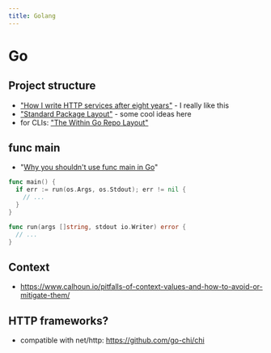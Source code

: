 ```yaml
---
title: Golang
---
```


# Go

## Project structure

- ["How I write HTTP services after eight
  years"](https://pace.dev/blog/2018/05/09/how-I-write-http-services-after-eight-years.html) -
  I really like this
- ["Standard Package
  Layout"](https://medium.com/@benbjohnson/standard-package-layout-7cdbc8391fc1) -
  some cool ideas here
- for CLIs: ["The Within Go Repo Layout"](https://christine.website/blog/within-go-repo-layout-2020-09-07)

## func main

- "[Why you shouldn't use func main in Go](https://pace.dev/blog/2020/02/12/why-you-shouldnt-use-func-main-in-golang-by-mat-ryer.html)"

```go
func main() {
  if err := run(os.Args, os.Stdout); err != nil {
    // ...
  }
}

func run(args []string, stdout io.Writer) error {
  // ...
}
```

## Context

- https://www.calhoun.io/pitfalls-of-context-values-and-how-to-avoid-or-mitigate-them/

## HTTP frameworks?

- compatible with net/http: https://github.com/go-chi/chi
